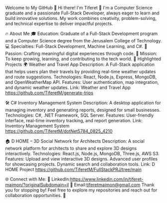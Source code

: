 Welcome to My GitHub 🌟
Hi there! I'm Tiferet 👋
I'm a Computer Science graduate and a passionate Full-Stack Developer, always eager to learn and build innovative solutions. My work combines creativity, problem-solving, and technical expertise to deliver impactful projects.

🔥 About Me
🎓 Education: Graduate of a Full-Stack Development program and a Computer Science degree from the Jerusalem College of Technology.
💻 Specialties: Full-Stack Development, Machine Learning, and C#.
🌟 Passion: Crafting meaningful digital experiences through code.
🚀 Mission: To keep growing, learning, and contributing to the tech world.
📂 Highlighted Projects
🌍 Weather and Travel App
Description: A Full-Stack application that helps users plan their travels by providing real-time weather updates and route suggestions.
Technologies: React, Node.js, Express, MongoDB, and OpenWeatherMap API.
Features: User authentication, map integration, and dynamic weather updates.
Link: Weather and Travel App
https://github.com/TiferetM/generate-trips

🛠️ C# Inventory Management System
Description: A desktop application for managing inventory and generating reports, designed for small businesses.
Technologies: C#, .NET Framework, SQL Server.
Features: User-friendly interface, real-time inventory tracking, and report generation.
Link: Inventory Management System
https://github.com/TiferetM/dotNet5784_0825_4210

🏠 D HOME – 3D Social Network for Architects
Description: A social network platform for architects to share and explore 3D designs interactively.
Technologies: React.js, Node.js, MongoDB, Three.js, AWS S3.
Features:
Upload and view interactive 3D designs.
Advanced user profiles for showcasing projects.
Dynamic search and collaboration tools.
Link: D HOME Project
https://github.com/TiferetM/FullStackPRJ/tree/main

🌐 Connect with Me:
💼 LinkedIn:https://www.linkedin.com/in/tiferet-maimon/?originalSubdomain=il
📧 Email:tiferetmaimon@gmail.com
Thank you for stopping by! Feel free to explore my repositories and reach out for collaboration opportunities. 🚀
